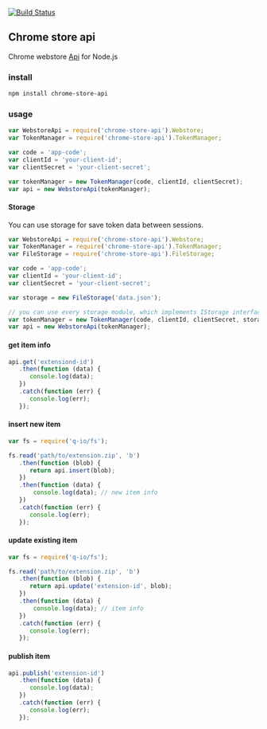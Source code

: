 [![Build Status](https://travis-ci.org/acvetkov/chrome-store-api.svg?branch=master)](https://travis-ci.org/acvetkov/chrome-store-api)

## Chrome store api

Chrome webstore [Api](https://developer.chrome.com/webstore/using_webstore_api) for Node.js

### install

```bash
npm install chrome-store-api
```

### usage

```js
var WebstoreApi = require('chrome-store-api').Webstore;
var TokenManager = require('chrome-store-api').TokenManager;

var code = 'app-code';
var clientId = 'your-client-id';
var clientSecret = 'your-client-secret';

var tokenManager = new TokenManager(code, clientId, clientSecret);
var api = new WebstoreApi(tokenManager);
```

#### Storage

You can use storage for save token data between sessions.

```js
var WebstoreApi = require('chrome-store-api').Webstore;
var TokenManager = require('chrome-store-api').TokenManager;
var FileStorage = require('chrome-store-api').FileStorage;

var code = 'app-code';
var clientId = 'your-client-id';
var clientSecret = 'your-client-secret';

var storage = new FileStorage('data.json');

// you can use every storage module, which implements IStorage interface
var tokenManager = new TokenManager(code, clientId, clientSecret, storage);
var api = new WebstoreApi(tokenManager);
```

#### get item info

```js
api.get('extensiond-id')
   .then(function (data) {
      console.log(data);
   })
   .catch(function (err) {
      console.log(err);
   });
```

#### insert new item

```js
var fs = require('q-io/fs');

fs.read('path/to/extension.zip', 'b')
   .then(function (blob) {
      return api.insert(blob);
   })
   .then(function (data) {
       console.log(data); // new item info
   })
   .catch(function (err) {
      console.log(err);
   });
```

#### update existing item

```js
var fs = require('q-io/fs');

fs.read('path/to/extension.zip', 'b')
   .then(function (blob) {
      return api.update('extension-id', blob);
   })
   .then(function (data) {
       console.log(data); // item info
   })
   .catch(function (err) {
      console.log(err);
   });
```

#### publish item

```js
api.publish('extension-id')
   .then(function (data) {
      console.log(data);
   })
   .catch(function (err) {
      console.log(err);
   });
```
